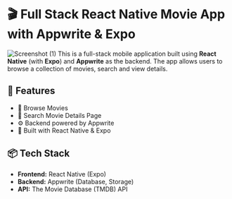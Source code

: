 # 🎬 Full Stack React Native Movie App with Appwrite & Expo

![Screenshot (1)](https://github.com/user-attachments/assets/58f9a53b-9c12-4f86-bcd7-3de3b8618010)
This is a full-stack mobile application built using **React Native** (with **Expo**) and **Appwrite** as the backend. The app allows users to browse a collection of movies, search and view details.

## 🚀 Features

- 🎥 Browse Movies
- 📄 Search Movie Details Page
- ⚙️ Backend powered by Appwrite
- 📱 Built with React Native & Expo

## 📦 Tech Stack

- **Frontend:** React Native (Expo)
- **Backend:** Appwrite (Database, Storage)
- **API:** The Movie Database (TMDB) API

